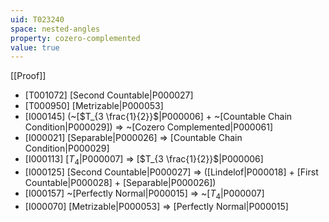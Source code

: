 ```yaml
---
uid: T023240
space: nested-angles
property: cozero-complemented
value: true
---
```

[[Proof]]

* [T001072] [Second Countable|P000027]
* [T000950] [Metrizable|P000053]
* [I000145] (~[$T_{3 \frac{1}{2}}$|P000006] + ~[Countable Chain Condition|P000029]) => ~[Cozero Complemented|P000061]
* [I000021] [Separable|P000026] => [Countable Chain Condition|P000029]
* [I000113] [$T_4$|P000007] => [$T_{3 \frac{1}{2}}$|P000006]
* [I000125] [Second Countable|P000027] => ([Lindelof|P000018] + [First Countable|P000028] + [Separable|P000026])
* [I000157] ~[Perfectly Normal|P000015] => ~[$T_4$|P000007]
* [I000070] [Metrizable|P000053] => [Perfectly Normal|P000015]

